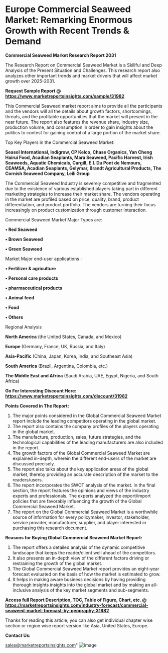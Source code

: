  # Europe Commercial Seaweed Market: Remarking Enormous Growth with Recent Trends & Demand

<strong>Commercial Seaweed Market Research Report 2031</strong>

The Research Report on Commercial Seaweed Market is a Skillful and Deep Analysis of the Present Situation and Challenges. This research report also analyzes other important trends and market drivers that will affect market growth over 2025-2031.

<strong>Request Sample Report @ <a href=https://www.marketreportsinsights.com/sample/31982>https://www.marketreportsinsights.com/sample/31982</a></strong>

This Commercial Seaweed market report aims to provide all the participants and the vendors will all the details about growth factors, shortcomings, threats, and the profitable opportunities that the market will present in the near future. The report also features the revenue share, industry size, production volume, and consumption in order to gain insights about the politics to contest for gaining control of a large portion of the market share.

Top Key Players in the Commercial Seaweed Market:

<strong>Seasol International, Indigrow, CP Kelco, Chase Organics, Yan Cheng Hairui Food, Acadian Seaplants, Mara Seaweed, Pacific Harvest, Irish Seaweeds, Aquatic Chemicals, Cargill, E.I. Du Pont de Nemours, CEAMSA, Acadian Seaplants, Gelymar, Brandt Agricultural Products, The Cornish Seaweed Company, Leili Group</strong>

The Commercial Seaweed Industry is severely competitive and fragmented due to the existence of various established players taking part in different marketing strategies to increase their market share. The vendors operating in the market are profiled based on price, quality, brand, product differentiation, and product portfolio. The vendors are turning their focus increasingly on product customization through customer interaction.

Commercial Seaweed Market Major Types are:

<strong>• Red Seaweed

• Brown Seaweed

• Green Seaweed</strong>

Market Major end-user applications :

<strong>• Fertilizer & agriculture

• Personal care products

• pharmaceutical products

• Animal feed

• Food

• Others</strong>

Regional Analysis

</u><strong><b>North America</b></strong> (the United States, Canada, and Mexico)

<strong><b>Europe </b></strong>(Germany, France, UK, Russia, and Italy)

<strong><b>Asia-Pacific</b></strong> (China, Japan, Korea, India, and Southeast Asia)

<strong><b>South America</b></strong> (Brazil, Argentina, Colombia, etc.)

<strong><b>The Middle East and Africa</b></strong> (Saudi Arabia, UAE, Egypt, Nigeria, and South Africa)

<strong>Go For Interesting Discount Here: <a href=https://www.marketreportsinsights.com/discount/31982>https://www.marketreportsinsights.com/discount/31982</a></strong>

<strong>Points Covered in The Report:</strong>
<ol>
  <li>The major points considered in the Global Commercial Seaweed Market report include the leading competitors operating in the global market.</li>
  <li>The report also contains the company profiles of the players operating in the global market.</li>
  <li>The manufacture, production, sales, future strategies, and the technological capabilities of the leading manufacturers are also included in the report.</li>
  <li>The growth factors of the Global Commercial Seaweed Market are explained in-depth, wherein the different end-users of the market are discussed precisely.</li>
  <li>The report also talks about the key application areas of the global market, thereby providing an accurate description of the market to the readers/users.</li>
  <li>The report incorporates the SWOT analysis of the market. In the final section, the report features the opinions and views of the industry experts and professionals. The experts analyzed the export/import policies that are favorably influencing the growth of the Global Commercial Seaweed Market.</li>
  <li>The report on the Global Commercial Seaweed Market is a worthwhile source of information for every policymaker, investor, stakeholder, service provider, manufacturer, supplier, and player interested in purchasing this research document.</li>
</ol>
<strong>Reasons for Buying Global Commercial Seaweed Market Report:</strong>

<ol>
  <li>The report offers a detailed analysis of the dynamic competitive landscape that keeps the reader/client well ahead of the competitors.</li>
  <li>It also presents an in-depth view of the different factors driving or restraining the growth of the global market.</li>
  <li>The Global Commercial Seaweed Market report provides an eight-year forecast evaluated on the basis of how the market is estimated to grow.</li>
  <li>It helps in making aware business decisions by having providing thorough insights insights into the global market and by making an all-inclusive analysis of the key market segments and sub-segments.</li>
</ol>
<strong>Access full Report Description, TOC, Table of Figure, Chart, etc. @ <a href=https://marketreportsinsights.com/industry-forecast/commercial-seaweed-market-forecast-by-geography-31982>https://marketreportsinsights.com/industry-forecast/commercial-seaweed-market-forecast-by-geography-31982</a></strong>


Thanks for reading this article; you can also get individual chapter wise section or region wise report version like Asia, United States, Europe.

<strong>Contact Us:</strong>

sales@marketreportsinsights.com"
![image](https://github.com/user-attachments/assets/6095b72b-c9af-45f7-bb26-c687b63a01d3)
